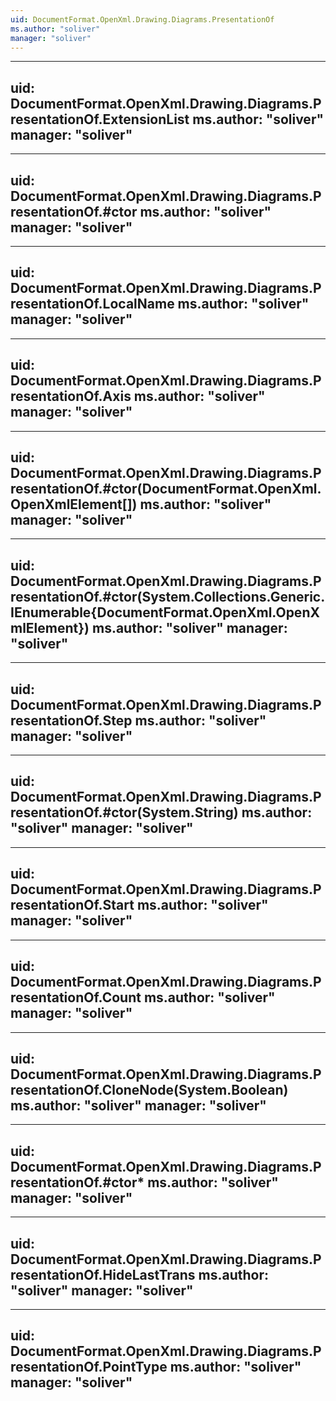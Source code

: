 ```yaml
---
uid: DocumentFormat.OpenXml.Drawing.Diagrams.PresentationOf
ms.author: "soliver"
manager: "soliver"
---
```


---
uid: DocumentFormat.OpenXml.Drawing.Diagrams.PresentationOf.ExtensionList
ms.author: "soliver"
manager: "soliver"
---

---
uid: DocumentFormat.OpenXml.Drawing.Diagrams.PresentationOf.#ctor
ms.author: "soliver"
manager: "soliver"
---

---
uid: DocumentFormat.OpenXml.Drawing.Diagrams.PresentationOf.LocalName
ms.author: "soliver"
manager: "soliver"
---

---
uid: DocumentFormat.OpenXml.Drawing.Diagrams.PresentationOf.Axis
ms.author: "soliver"
manager: "soliver"
---

---
uid: DocumentFormat.OpenXml.Drawing.Diagrams.PresentationOf.#ctor(DocumentFormat.OpenXml.OpenXmlElement[])
ms.author: "soliver"
manager: "soliver"
---

---
uid: DocumentFormat.OpenXml.Drawing.Diagrams.PresentationOf.#ctor(System.Collections.Generic.IEnumerable{DocumentFormat.OpenXml.OpenXmlElement})
ms.author: "soliver"
manager: "soliver"
---

---
uid: DocumentFormat.OpenXml.Drawing.Diagrams.PresentationOf.Step
ms.author: "soliver"
manager: "soliver"
---

---
uid: DocumentFormat.OpenXml.Drawing.Diagrams.PresentationOf.#ctor(System.String)
ms.author: "soliver"
manager: "soliver"
---

---
uid: DocumentFormat.OpenXml.Drawing.Diagrams.PresentationOf.Start
ms.author: "soliver"
manager: "soliver"
---

---
uid: DocumentFormat.OpenXml.Drawing.Diagrams.PresentationOf.Count
ms.author: "soliver"
manager: "soliver"
---

---
uid: DocumentFormat.OpenXml.Drawing.Diagrams.PresentationOf.CloneNode(System.Boolean)
ms.author: "soliver"
manager: "soliver"
---

---
uid: DocumentFormat.OpenXml.Drawing.Diagrams.PresentationOf.#ctor*
ms.author: "soliver"
manager: "soliver"
---

---
uid: DocumentFormat.OpenXml.Drawing.Diagrams.PresentationOf.HideLastTrans
ms.author: "soliver"
manager: "soliver"
---

---
uid: DocumentFormat.OpenXml.Drawing.Diagrams.PresentationOf.PointType
ms.author: "soliver"
manager: "soliver"
---
